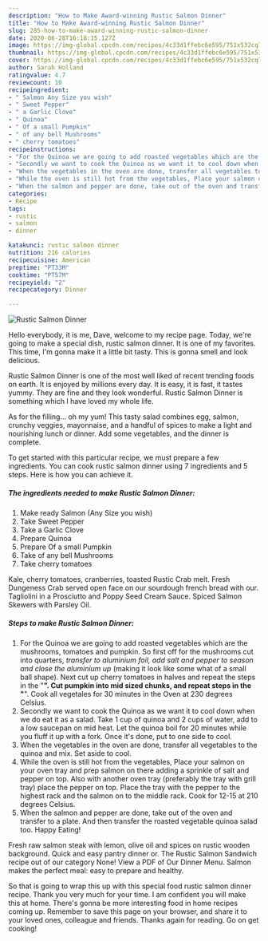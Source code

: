 ```yaml
---
description: "How to Make Award-winning Rustic Salmon Dinner"
title: "How to Make Award-winning Rustic Salmon Dinner"
slug: 285-how-to-make-award-winning-rustic-salmon-dinner
date: 2020-06-28T16:18:15.127Z
image: https://img-global.cpcdn.com/recipes/4c33d1ffebc6e595/751x532cq70/rustic-salmon-dinner-recipe-main-photo.jpg
thumbnail: https://img-global.cpcdn.com/recipes/4c33d1ffebc6e595/751x532cq70/rustic-salmon-dinner-recipe-main-photo.jpg
cover: https://img-global.cpcdn.com/recipes/4c33d1ffebc6e595/751x532cq70/rustic-salmon-dinner-recipe-main-photo.jpg
author: Sarah Holland
ratingvalue: 4.7
reviewcount: 10
recipeingredient:
- " Salmon Any Size you wish"
- " Sweet Pepper"
- " a Garlic Clove"
- " Quinoa"
- " Of a small Pumpkin"
- " of any bell Mushrooms"
- " cherry tomatoes"
recipeinstructions:
- "For the Quinoa we are going to add roasted vegetables which are the mushrooms, tomatoes and pumpkin. So first off for the mushrooms cut into quarters, *transfer to aluminium foil, add salt and pepper to season and close the aluminium up* (making it look like some what of a small ball shape). Next cut up cherry tomatoes in halves and repeat the steps in the &#34;**&#34;. Cut pumpkin into mid sized chunks, and repeat steps in the &#34;**&#34;. Cook all vegetales for 30 minutes in the Oven at 230 degrees Celsius."
- "Secondly we want to cook the Quinoa as we want it to cool down when we do eat it as a salad. Take 1 cup of quinoa and 2 cups of water, add to a low saucepan on mid heat. Let the quinoa boil for 20 minutes while you fluff it up with a fork. Once it&#39;s done, put to one side to cool."
- "When the vegetables in the oven are done, transfer all vegetables to the quinoa and mix. Set aside to cool."
- "While the oven is still hot from the vegetables, Place your salmon on your oven tray and prep salmon on there adding a sprinkle of salt and pepper on top. Also with another oven tray (preferably the tray with grill tray) place the pepper on top. Place the tray with the pepper to the highest rack and the salmon on to the middle rack. Cook for 12-15 at 210 degrees Celsius."
- "When the salmon and pepper are done, take out of the oven and transfer to a plate. And then transfer the roasted vegetable quinoa salad too. Happy Eating!"
categories:
- Recipe
tags:
- rustic
- salmon
- dinner

katakunci: rustic salmon dinner 
nutrition: 216 calories
recipecuisine: American
preptime: "PT33M"
cooktime: "PT57M"
recipeyield: "2"
recipecategory: Dinner

---
```



![Rustic Salmon Dinner](https://img-global.cpcdn.com/recipes/4c33d1ffebc6e595/751x532cq70/rustic-salmon-dinner-recipe-main-photo.jpg)

Hello everybody, it is me, Dave, welcome to my recipe page. Today, we're going to make a special dish, rustic salmon dinner. It is one of my favorites. This time, I'm gonna make it a little bit tasty. This is gonna smell and look delicious.

Rustic Salmon Dinner is one of the most well liked of recent trending foods on earth. It is enjoyed by millions every day. It is easy, it is fast, it tastes yummy. They are fine and they look wonderful. Rustic Salmon Dinner is something which I have loved my whole life.

As for the filling… oh my yum! This tasty salad combines egg, salmon, crunchy veggies, mayonnaise, and a handful of spices to make a light and nourishing lunch or dinner. Add some vegetables, and the dinner is complete.


To get started with this particular recipe, we must prepare a few ingredients. You can cook rustic salmon dinner using 7 ingredients and 5 steps. Here is how you can achieve it.

<!--inarticleads1-->

##### The ingredients needed to make Rustic Salmon Dinner:

1. Make ready  Salmon (Any Size you wish)
1. Take  Sweet Pepper
1. Take  a Garlic Clove
1. Prepare  Quinoa
1. Prepare  Of a small Pumpkin
1. Take  of any bell Mushrooms
1. Take  cherry tomatoes


Kale, cherry tomatoes, cranberries, toasted Rustic Crab melt. Fresh Dungeness Crab served open face on our sourdough french bread with our. Tagliolini in a Prosciutto and Poppy Seed Cream Sauce. Spiced Salmon Skewers with Parsley Oil. 

<!--inarticleads2-->

##### Steps to make Rustic Salmon Dinner:

1. For the Quinoa we are going to add roasted vegetables which are the mushrooms, tomatoes and pumpkin. So first off for the mushrooms cut into quarters, *transfer to aluminium foil, add salt and pepper to season and close the aluminium up* (making it look like some what of a small ball shape). Next cut up cherry tomatoes in halves and repeat the steps in the &#34;**&#34;. Cut pumpkin into mid sized chunks, and repeat steps in the &#34;**&#34;. Cook all vegetales for 30 minutes in the Oven at 230 degrees Celsius.
1. Secondly we want to cook the Quinoa as we want it to cool down when we do eat it as a salad. Take 1 cup of quinoa and 2 cups of water, add to a low saucepan on mid heat. Let the quinoa boil for 20 minutes while you fluff it up with a fork. Once it&#39;s done, put to one side to cool.
1. When the vegetables in the oven are done, transfer all vegetables to the quinoa and mix. Set aside to cool.
1. While the oven is still hot from the vegetables, Place your salmon on your oven tray and prep salmon on there adding a sprinkle of salt and pepper on top. Also with another oven tray (preferably the tray with grill tray) place the pepper on top. Place the tray with the pepper to the highest rack and the salmon on to the middle rack. Cook for 12-15 at 210 degrees Celsius.
1. When the salmon and pepper are done, take out of the oven and transfer to a plate. And then transfer the roasted vegetable quinoa salad too. Happy Eating!


Fresh raw salmon steak with lemon, olive oil and spices on rustic wooden background. Quick and easy pantry dinner or. The Rustic Salmon Sandwich recipe out of our category None! View a PDF of Our Dinner Menu. Salmon makes the perfect meal: easy to prepare and healthy. 

So that is going to wrap this up with this special food rustic salmon dinner recipe. Thank you very much for your time. I am confident you will make this at home. There's gonna be more interesting food in home recipes coming up. Remember to save this page on your browser, and share it to your loved ones, colleague and friends. Thanks again for reading. Go on get cooking!
